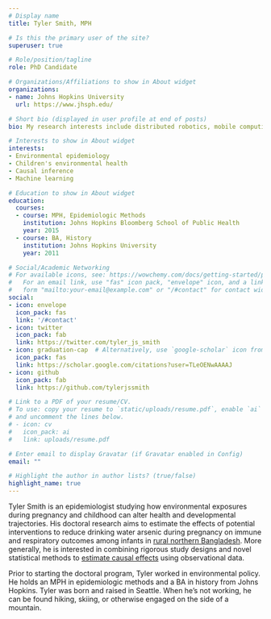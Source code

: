 ```yaml
---
# Display name
title: Tyler Smith, MPH

# Is this the primary user of the site?
superuser: true

# Role/position/tagline
role: PhD Candidate

# Organizations/Affiliations to show in About widget
organizations:
- name: Johns Hopkins University
  url: https://www.jhsph.edu/

# Short bio (displayed in user profile at end of posts)
bio: My research interests include distributed robotics, mobile computing and programmable matter.

# Interests to show in About widget
interests:
- Environmental epidemiology
- Children's environmental health
- Causal inference
- Machine learning

# Education to show in About widget
education:
  courses:
  - course: MPH, Epidemiologic Methods
    institution: Johns Hopkins Bloomberg School of Public Health
    year: 2015
  - course: BA, History
    institution: Johns Hopkins University
    year: 2011

# Social/Academic Networking
# For available icons, see: https://wowchemy.com/docs/getting-started/page-builder/#icons
#   For an email link, use "fas" icon pack, "envelope" icon, and a link in the
#   form "mailto:your-email@example.com" or "/#contact" for contact widget.
social:
- icon: envelope
  icon_pack: fas
  link: '/#contact'
- icon: twitter
  icon_pack: fab
  link: https://twitter.com/tyler_js_smith
- icon: graduation-cap  # Alternatively, use `google-scholar` icon from `ai` icon pack
  icon_pack: fas
  link: https://scholar.google.com/citations?user=TLeOENwAAAAJ
- icon: github
  icon_pack: fab
  link: https://github.com/tylerjssmith

# Link to a PDF of your resume/CV.
# To use: copy your resume to `static/uploads/resume.pdf`, enable `ai` icons in `params.toml`, 
# and uncomment the lines below.
# - icon: cv
#   icon_pack: ai
#   link: uploads/resume.pdf

# Enter email to display Gravatar (if Gravatar enabled in Config)
email: ""

# Highlight the author in author lists? (true/false)
highlight_name: true
---
```


Tyler Smith is an epidemiologist studying how environmental exposures during pregnancy and childhood can alter health and developmental trajectories. His doctoral research aims to estimate the effects of potential interventions to reduce drinking water arsenic during pregnancy on immune and respiratory outcomes among infants in [rural northern Bangladesh](https://doi.org/10.1111/ppe.12949). More generally, he is interested in combining rigorous study designs and novel statistical methods to [estimate causal effects](uploads/Smith_et_al_2022_EstimatingCausalEffects.pdf) using observational data. 

Prior to starting the doctoral program, Tyler worked in environmental policy. He holds an MPH in epidemiologic methods and a BA in history from Johns Hopkins. Tyler was born and raised in Seattle. When he’s not working, he can be found hiking, skiing, or otherwise engaged on the side of a mountain.
